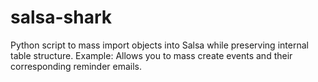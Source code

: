 salsa-shark
===========

Python script to mass import objects into Salsa while preserving internal table structure.  Example: Allows you to mass create events and their corresponding reminder emails.